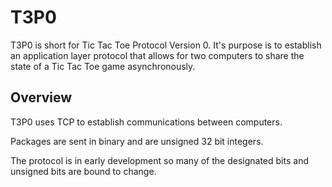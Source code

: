 # T3P0

T3P0 is short for Tic Tac Toe Protocol Version 0.
It's purpose is to establish an application layer protocol that allows for two computers to share the state of a Tic Tac Toe game asynchronously.

## Overview

T3P0 uses TCP to establish communications between computers.

Packages are sent in binary and are unsigned 32 bit integers.

The protocol is in early development so many of the designated bits and unsigned bits are bound to change.
